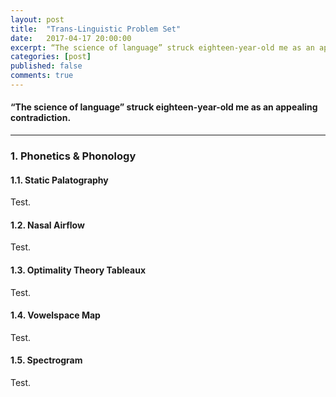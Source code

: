 ```yaml
---
layout: post
title:  "Trans-Linguistic Problem Set"
date:   2017-04-17 20:00:00
excerpt: “The science of language” struck eighteen-year-old me as an appealing contradiction.
categories: [post]
published: false
comments: true
---
```


#### “The science of language” struck eighteen-year-old me as an appealing contradiction. 

--- 

### 1. Phonetics & Phonology 

#### 1.1. Static Palatography

Test.

#### 1.2. Nasal Airflow

Test. 

#### 1.3. Optimality Theory Tableaux

Test.

#### 1.4. Vowelspace Map

Test.

#### 1.5. Spectrogram

Test.


